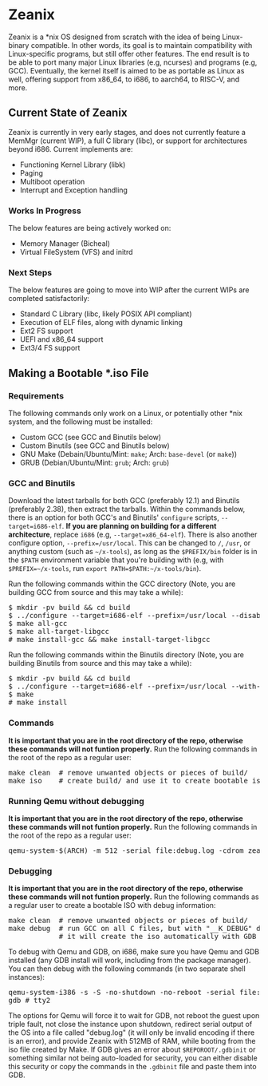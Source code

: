 # Zeanix
Zeanix is a \*nix OS designed from scratch with the idea of being Linux-binary compatible. In other words, its goal is to maintain compatibility with Linux-specific programs, but still offer other features. The end result is to be able to port many major Linux libraries (e.g, ncurses) and programs (e.g, GCC). Eventually, the kernel itself is aimed to be as portable as Linux as well, offering support from x86_64, to i686, to aarch64, to RISC-V, and more.
## Current State of Zeanix
Zeanix is currently in very early stages, and does not currently feature a MemMgr (current WIP), a full C library (libc), or support for architectures beyond i686. Current implements are:
* Functioning Kernel Library (libk)
* Paging
* Multiboot operation
* Interrupt and Exception handling
### Works In Progress
The below features are being actively worked on:
* Memory Manager (Bicheal)
* Virtual FileSystem (VFS) and initrd
### Next Steps
The below features are going to move into WIP after the current WIPs are completed satisfactorily:
* Standard C Library (libc, likely POSIX API compliant)
* Execution of ELF files, along with dynamic linking
* Ext2 FS support
* UEFI and x86_64 support
* Ext3/4 FS support
## Making a Bootable \*.iso File
### Requirements
The following commands only work on a Linux, or potentially other \*nix system, and the following must be installed:
* Custom GCC (see GCC and Binutils below)
* Custom Binutils (see GCC and Binutils below)
* GNU Make (Debain/Ubuntu/Mint: `make`; Arch: `base-devel` (or `make`))
* GRUB (Debian/Ubuntu/Mint: `grub`; Arch: `grub`)
### GCC and Binutils
Download the latest tarballs for both GCC (preferably 12.1) and Binutils (preferably 2.38), then extract the tarballs. Within the commands below, there is an option for both GCC's and Binutils' `configure` scripts, `--target=i686-elf`. **If you are planning on building for a different architecture**, replace `i686` (e.g, `--target=x86_64-elf`). There is also another configure option, `--prefix=/usr/local`. This can be changed to `/`, `/usr`, or anything custom (such as `~/x-tools`), as long as the `$PREFIX/bin` folder is in the `$PATH` environment variable that you're building with (e.g, with `$PREFIX=~/x-tools`, run `export PATH=$PATH:~/x-tools/bin`).

Run the following commands within the GCC directory (Note, you are building GCC from source and this may take a while):
<pre>
$ mkdir -pv build && cd build
$ ../configure --target=i686-elf --prefix=/usr/local --disable-nls --enable-languages=c,c++ --without-headers
$ make all-gcc
$ make all-target-libgcc
# make install-gcc && make install-target-libgcc
</pre>
Run the following commands within the Binutils directory (Note, you are building Binutils from source and this may take a while):
<pre>
$ mkdir -pv build && cd build
$ ../configure --target=i686-elf --prefix=/usr/local --with-sysroot --disable-nls --disable-werror
$ make
# make install
</pre>
### Commands
**It is important that you are in the root directory of the repo, otherwise these commands will not funtion properly.** Run the following commands in the root of the repo as a regular user:
<pre>
make clean  # remove unwanted objects or pieces of build/
make iso    # create build/ and use it to create bootable iso
</pre>
### Running Qemu without debugging
**It is important that you are in the root directory of the repo, otherwise these commands will not funtion properly.** Run the following commands in the root of the repo as a regular user:
<pre>
qemu-system-$(ARCH) -m 512 -serial file:debug.log -cdrom zeanix.iso
</pre>
### Debugging
**It is important that you are in the root directory of the repo, otherwise these commands will not funtion properly.** Run the following commands as a regular user to create a bootable ISO with debug information:
<pre>
make clean  # remove unwanted objects or pieces of build/
make debug  # run GCC on all C files, but with "__K_DEBUG" defined and with debug symbols
            # it will create the iso automatically with GDB information
</pre>
To debug with Qemu and GDB, on i686, make sure you have Qemu and GDB installed (any GDB install will work, including from the package manager). You can then debug with the following commands (in two separate shell instances):
<pre>
qemu-system-i386 -s -S -no-shutdown -no-reboot -serial file:debug.log -m 512 -cdrom zeanix.iso # tty1
gdb # tty2
</pre>
The options for Qemu will force it to wait for GDB, not reboot the guest upon triple fault, not close the instance upon shutdown, redirect serial output of the OS into a file called "debug.log" (it will only be invalid encoding if there is an error), and provide Zeanix with 512MB of RAM, while booting from the iso file created by Make. If GDB gives an error about `$REPOROOT/.gdbinit` or something similar not being auto-loaded for security, you can either disable this security or copy the commands in the `.gdbinit` file and paste them into GDB. 
